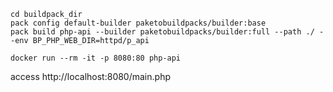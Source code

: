 ```
cd buildpack_dir
pack config default-builder paketobuildpacks/builder:base
pack build php-api --builder paketobuildpacks/builder:full --path ./ --env BP_PHP_WEB_DIR=httpd/p_api
```

```
docker run --rm -it -p 8080:80 php-api   
```

access http://localhost:8080/main.php
